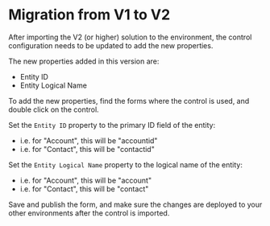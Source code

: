 # Migration from V1 to V2

After importing the V2 (or higher) solution to the environment, the control configuration needs to be updated to add the new properties.

The new properties added in this version are:
- Entity ID
- Entity Logical Name

To add the new properties, find the forms where the control is used, and double click on the control.

Set the `Entity ID` property to the primary ID field of the entity:
- i.e. for "Account", this will be "accountid"
- i.e. for "Contact", this will be "contactid"

Set the `Entity Logical Name` property to the logical name of the entity:
- i.e. for "Account", this will be "account"
- i.e. for "Contact", this will be "contact"

Save and publish the form, and make sure the changes are deployed to your other environments after the control is imported.
